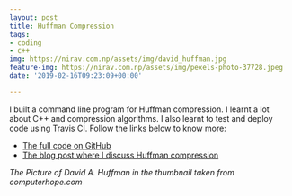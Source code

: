 ```yaml
---
layout: post
title: Huffman Compression
tags:
- coding
- c++
img: https://nirav.com.np/assets/img/david_huffman.jpg
feature-img: https://nirav.com.np/assets/img/pexels-photo-37728.jpeg
date: '2019-02-16T09:23:09+00:00'

---
```

I built a command line program for Huffman compression. I learnt a lot about C++ and compression algorithms. I also learnt to test and deploy code using Travis CI. Follow the links below to know more:

* [The full code on GitHub](https://github.com/niravcodes/huffman_compression)
* [The blog post where I discuss Huffman compression](https://nirav.com.np/2019/02/14/writing-huffman-compression-in-cpp.html)

_The Picture of David A. Huffman in the thumbnail taken from computerhope.com_